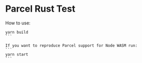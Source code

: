 # Parcel Rust Test

How to use:
````
yarn build
```

If you want to reproduce Parcel support for Node WASM run:
```
yarn start
```